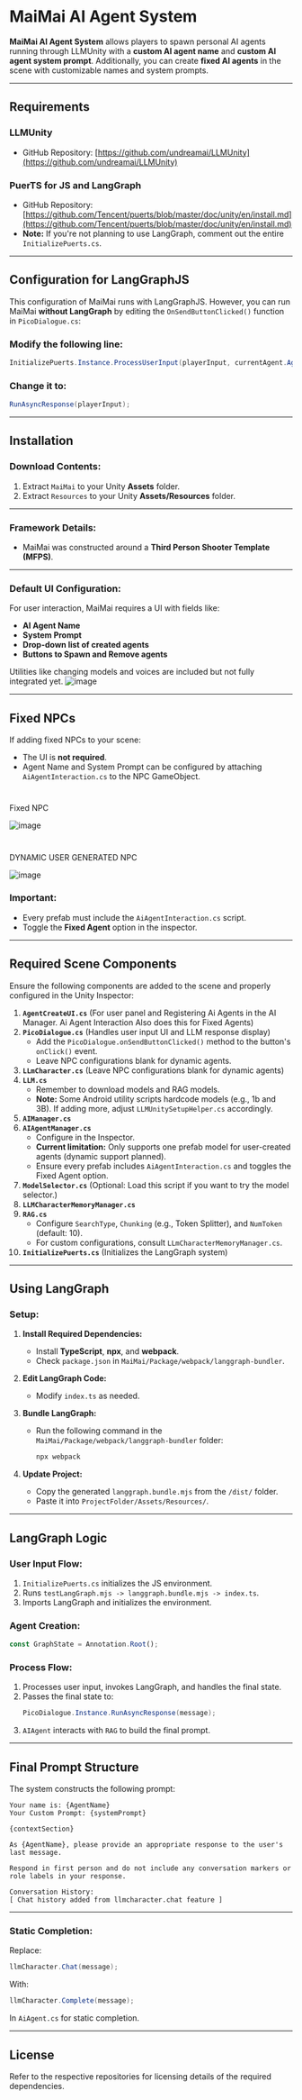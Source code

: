 
# MaiMai AI Agent System

**MaiMai AI Agent System** allows players to spawn personal AI agents running through LLMUnity with a **custom AI agent name** and **custom AI agent system prompt**. Additionally, you can create **fixed AI agents** in the scene with customizable names and system prompts.

---

## Requirements

### **LLMUnity**
- GitHub Repository: [https://github.com/undreamai/LLMUnity](https://github.com/undreamai/LLMUnity)

### **PuerTS for JS and LangGraph**
- GitHub Repository: [https://github.com/Tencent/puerts/blob/master/doc/unity/en/install.md](https://github.com/Tencent/puerts/blob/master/doc/unity/en/install.md)
- **Note:** If you're not planning to use LangGraph, comment out the entire `InitializePuerts.cs`.

---

## Configuration for LangGraphJS

This configuration of MaiMai runs with LangGraphJS. However, you can run MaiMai **without LangGraph** by editing the `OnSendButtonClicked()` function in `PicoDialogue.cs`:

### **Modify the following line:**
```csharp
InitializePuerts.Instance.ProcessUserInput(playerInput, currentAgent.AgentId);
```

### **Change it to:**
```csharp
RunAsyncResponse(playerInput);
```

---

## Installation

### **Download Contents:**

1. Extract `MaiMai` to your Unity **Assets** folder.
2. Extract `Resources` to your Unity **Assets/Resources** folder.

---

### **Framework Details:**

- MaiMai was constructed around a **Third Person Shooter Template (MFPS)**.

---

### **Default UI Configuration:**

For user interaction, MaiMai requires a UI with fields like:
- **AI Agent Name**
- **System Prompt**
- **Drop-down list of created agents**
- **Buttons to Spawn and Remove agents**

Utilities like changing models and voices are included but not fully integrated yet.
![image](https://github.com/user-attachments/assets/427dd1bd-f1e1-487d-8356-60fdd7f04aeb)

---

## Fixed NPCs

If adding fixed NPCs to your scene:
- The UI is **not required**.
- Agent Name and System Prompt can be configured by attaching `AiAgentInteraction.cs` to the NPC GameObject.

#

Fixed NPC

![image](https://github.com/user-attachments/assets/92d1fd35-2300-43c1-a564-d849066f6e1c)

#

DYNAMIC USER GENERATED NPC

![image](https://github.com/user-attachments/assets/e78beecb-2721-4cdf-9318-12a70c5dc2d9)


### **Important:**
- Every prefab must include the `AiAgentInteraction.cs` script.
- Toggle the **Fixed Agent** option in the inspector.

---

## Required Scene Components

Ensure the following components are added to the scene and properly configured in the Unity Inspector:

1. **`AgentCreateUI.cs`** (For user panel and Registering Ai Agents in the AI Manager. Ai Agent Interaction Also does this for Fixed Agents)
2. **`PicoDialogue.cs`** (Handles user input UI and LLM response display)
   - Add the `PicoDialogue.onSendButtonClicked()` method to the button's `onClick()` event.
   - Leave NPC configurations blank for dynamic agents.
3. **`LLmCharacter.cs`** (Leave NPC configurations blank for dynamic agents)
4. **`LLM.cs`**
   - Remember to download models and RAG models.
   - **Note:** Some Android utility scripts hardcode models (e.g., 1b and 3B). If adding more, adjust `LLMUnitySetupHelper.cs` accordingly.
5. **`AIManager.cs`**
6. **`AIAgentManager.cs`**
   - Configure in the Inspector.
   - **Current limitation:** Only supports one prefab model for user-created agents (dynamic support planned).
   - Ensure every prefab includes `AiAgentInteraction.cs` and toggles the Fixed Agent option.
7. **`ModelSelector.cs`** (Optional: Load this script if you want to try the model selector.)
8. **`LLMCharacterMemoryManager.cs`**
9. **`RAG.cs`**
   - Configure `SearchType`, `Chunking` (e.g., Token Splitter), and `NumToken` (default: 10).
   - For custom configurations, consult `LLmCharacterMemoryManager.cs`.
10. **`InitializePuerts.cs`** (Initializes the LangGraph system)

---

## Using LangGraph

### **Setup:**

1. **Install Required Dependencies:**
   - Install **TypeScript**, **npx**, and **webpack**.
   - Check `package.json` in `MaiMai/Package/webpack/langgraph-bundler`.

2. **Edit LangGraph Code:**
   - Modify `index.ts` as needed.

3. **Bundle LangGraph:**
   - Run the following command in the `MaiMai/Package/webpack/langgraph-bundler` folder:
     ```bash
     npx webpack
     ```

4. **Update Project:**
   - Copy the generated `langgraph.bundle.mjs` from the `/dist/` folder.
   - Paste it into `ProjectFolder/Assets/Resources/`.

---

## LangGraph Logic

### **User Input Flow:**
1. `InitializePuerts.cs` initializes the JS environment.
2. Runs `testLangGraph.mjs -> langgraph.bundle.mjs -> index.ts`.
3. Imports LangGraph and initializes the environment.

### **Agent Creation:**
```javascript
const GraphState = Annotation.Root();
```

### **Process Flow:**
1. Processes user input, invokes LangGraph, and handles the final state.
2. Passes the final state to:
   ```csharp
   PicoDialogue.Instance.RunAsyncResponse(message);
   ```
3. `AIAgent` interacts with `RAG` to build the final prompt.

---

## Final Prompt Structure

The system constructs the following prompt:
```
Your name is: {AgentName}
Your Custom Prompt: {systemPrompt}

{contextSection}

As {AgentName}, please provide an appropriate response to the user's last message.

Respond in first person and do not include any conversation markers or role labels in your response.

Conversation History:
[ Chat history added from llmcharacter.chat feature ]
```

---

### **Static Completion:**
Replace:
```csharp
llmCharacter.Chat(message);
```
With:
```csharp
llmCharacter.Complete(message);
```
In `AiAgent.cs` for static completion.

---

## License

Refer to the respective repositories for licensing details of the required dependencies.

